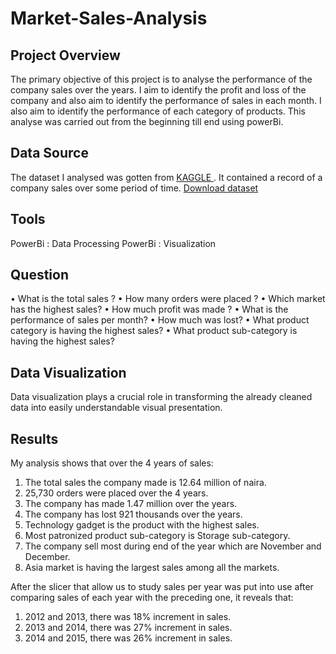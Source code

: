 # Market-Sales-Analysis
## Project Overview
The primary objective of this project is to analyse the performance of the company sales over the years. I aim to identify the profit and loss of the company and also aim to identify the performance of sales in each month. I also aim to identify the performance of each category of products. This analyse was carried out from the beginning till end using powerBi.

## Data Source
The dataset I analysed was gotten from <a href= “kaggle.com”> KAGGLE </a> . It contained a record of a company sales over some period of time. 
<a href= “this”>Download dataset </a>

## Tools
PowerBi : Data Processing
PowerBi : Visualization

## Question
•	What is the total sales ?
•	How many orders were placed ?
•	Which market has the highest sales?
•	How much profit was made ?
•	What is the performance of sales per month?
•	How much was lost?
•	What product category is having the highest sales?
•	What product sub-category is having the highest sales?

## Data Visualization
Data visualization plays a crucial role in transforming the already cleaned data into easily understandable visual presentation.


## Results
My analysis shows that over the 4 years of sales:
1.  The total sales the company made is 12.64 million of naira.
2.	25,730 orders were placed over the 4 years.
3.	The company has made 1.47 million over the years.
4.	The company has lost 921 thousands over the years.
5.	Technology gadget is the product with the highest sales.
6.	Most patronized product sub-category is Storage sub-category.
7.	The company sell most during end of the year which are November and December.
8.	Asia market is having the  largest sales among all the markets.
   
After the slicer that allow us to study sales per year was put into use after comparing sales of each year with the preceding one, it reveals that:
1.	2012 and 2013, there was 18% increment in sales.
2.	2013 and 2014, there was 27% increment in sales.
3.	2014 and 2015, there was 26% increment in sales.



